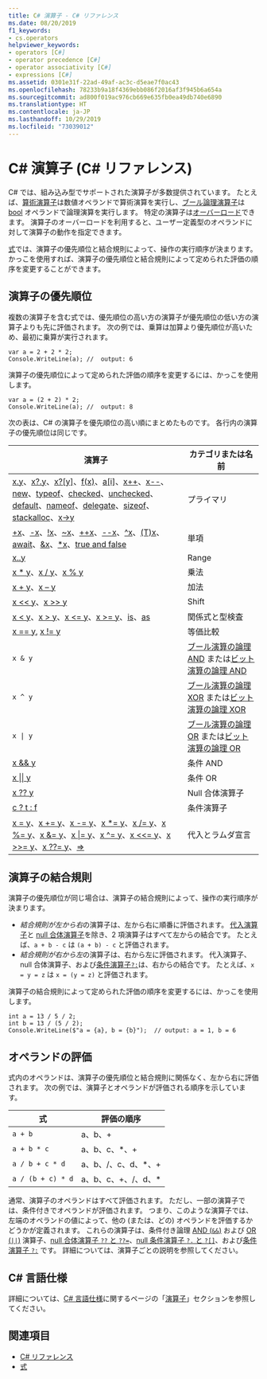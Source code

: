 ```yaml
---
title: C# 演算子 - C# リファレンス
ms.date: 08/20/2019
f1_keywords:
- cs.operators
helpviewer_keywords:
- operators [C#]
- operator precedence [C#]
- operator associativity [C#]
- expressions [C#]
ms.assetid: 0301e31f-22ad-49af-ac3c-d5eae7f0ac43
ms.openlocfilehash: 78233b9a18f4369ebb086f2016af3f945b6a654a
ms.sourcegitcommit: ad800f019ac976cb669e635fb0ea49db740e6890
ms.translationtype: HT
ms.contentlocale: ja-JP
ms.lasthandoff: 10/29/2019
ms.locfileid: "73039012"
---
```

# <a name="c-operators-c-reference"></a>C# 演算子 (C# リファレンス)

C# では、組み込み型でサポートされた演算子が多数提供されています。 たとえば、[算術演算子](arithmetic-operators.md)は数値オペランドで算術演算を実行し、[ブール論理演算子](boolean-logical-operators.md)は [bool](../keywords/bool.md) オペランドで論理演算を実行します。 特定の演算子は[オーバーロード](operator-overloading.md)できます。 演算子のオーバーロードを利用すると、ユーザー定義型のオペランドに対して演算子の動作を指定できます。

[式](../../programming-guide/statements-expressions-operators/expressions.md)では、演算子の優先順位と結合規則によって、操作の実行順序が決まります。 かっこを使用すれば、演算子の優先順位と結合規則によって定められた評価の順序を変更することができます。

## <a name="operator-precedence"></a>演算子の優先順位

複数の演算子を含む式では、優先順位の高い方の演算子が優先順位の低い方の演算子よりも先に評価されます。 次の例では、乗算は加算より優先順位が高いため、最初に乗算が実行されます。

```csharp-interactive
var a = 2 + 2 * 2;
Console.WriteLine(a); //  output: 6
```

演算子の優先順位によって定められた評価の順序を変更するには、かっこを使用します。

```csharp-interactive
var a = (2 + 2) * 2;
Console.WriteLine(a); //  output: 8
```

次の表は、C# の演算子を優先順位の高い順にまとめたものです。 各行内の演算子の優先順位は同じです。

| 演算子 | カテゴリまたは名前 |
| --------- | ---------------- |
| [x.y](member-access-operators.md#member-access-operator-)、[x?.y](member-access-operators.md#null-conditional-operators--and-)、[x?[y]](member-access-operators.md#null-conditional-operators--and-)、[f(x)](member-access-operators.md#invocation-operator-)、[a&#91;i&#93;](member-access-operators.md#indexer-operator-)、[x++](arithmetic-operators.md#increment-operator-)、[x--](arithmetic-operators.md#decrement-operator---)、[new](new-operator.md)、[typeof](type-testing-and-cast.md#typeof-operator)、[checked](../keywords/checked.md)、[unchecked](../keywords/unchecked.md)、[default](default.md)、[nameof](nameof.md)、[delegate](delegate-operator.md)、[sizeof](sizeof.md)、[stackalloc](stackalloc.md)、[x->y](pointer-related-operators.md#pointer-member-access-operator--) | プライマリ |
| [+x](arithmetic-operators.md#unary-plus-and-minus-operators)、[-x](arithmetic-operators.md#unary-plus-and-minus-operators)、[\!x](boolean-logical-operators.md#logical-negation-operator-)、[~x](bitwise-and-shift-operators.md#bitwise-complement-operator-)、[++x](arithmetic-operators.md#increment-operator-)、[--x](arithmetic-operators.md#decrement-operator---)、[^x](member-access-operators.md#index-from-end-operator-)、[(T)x](type-testing-and-cast.md#cast-operator-)、[await](await.md)、[&x](pointer-related-operators.md#address-of-operator-)、[*x](pointer-related-operators.md#pointer-indirection-operator-)、[true and false](true-false-operators.md) | 単項 |
| [x..y](member-access-operators.md#range-operator-) | Range |
| [x * y](arithmetic-operators.md#multiplication-operator-)、[x / y](arithmetic-operators.md#division-operator-)、[x % y](arithmetic-operators.md#remainder-operator-) | 乗法|
| [x + y](arithmetic-operators.md#addition-operator-)、[x – y](arithmetic-operators.md#subtraction-operator--) | 加法 |
| [x \<\<  y](bitwise-and-shift-operators.md#left-shift-operator-)、[x >> y](bitwise-and-shift-operators.md#right-shift-operator-) | Shift |
| [x \< y](comparison-operators.md#less-than-operator-)、[x > y](comparison-operators.md#greater-than-operator-)、[x \<= y](comparison-operators.md#less-than-or-equal-operator-)、[x >= y](comparison-operators.md#greater-than-or-equal-operator-)、[is](type-testing-and-cast.md#is-operator)、[as](type-testing-and-cast.md#as-operator) | 関係式と型検査 |
| [x == y](equality-operators.md#equality-operator-), [x != y](equality-operators.md#inequality-operator-) | 等価比較 |
| `x & y` | [ブール演算の論理 AND](boolean-logical-operators.md#logical-and-operator-) または[ビット演算の論理 AND](bitwise-and-shift-operators.md#logical-and-operator-) |
| `x ^ y` | [ブール演算の論理 XOR](boolean-logical-operators.md#logical-exclusive-or-operator-) または[ビット演算の論理 XOR](bitwise-and-shift-operators.md#logical-exclusive-or-operator-) |
| <code>x &#124; y</code> | [ブール演算の論理 OR](boolean-logical-operators.md#logical-or-operator-) または[ビット演算の論理 OR](bitwise-and-shift-operators.md#logical-or-operator-) |
| [x && y](boolean-logical-operators.md#conditional-logical-and-operator-) | 条件 AND |
| [x &#124;&#124; y](boolean-logical-operators.md#conditional-logical-or-operator-) | 条件 OR |
| [x ?? y](null-coalescing-operator.md) | Null 合体演算子 |
| [c ? t : f](conditional-operator.md) | 条件演算子 |
| [x = y](assignment-operator.md)、[x += y](arithmetic-operators.md#compound-assignment)、[x -= y](arithmetic-operators.md#compound-assignment)、[x *= y](arithmetic-operators.md#compound-assignment)、[x /= y](arithmetic-operators.md#compound-assignment)、[x %= y](arithmetic-operators.md#compound-assignment)、[x &= y](boolean-logical-operators.md#compound-assignment)、[x &#124;= y](boolean-logical-operators.md#compound-assignment)、[x ^= y](boolean-logical-operators.md#compound-assignment)、[x <<= y](bitwise-and-shift-operators.md#compound-assignment)、[x >>= y](bitwise-and-shift-operators.md#compound-assignment)、[x ??= y](null-coalescing-operator.md)、[=>](lambda-operator.md) | 代入とラムダ宣言 |

## <a name="operator-associativity"></a>演算子の結合規則

演算子の優先順位が同じ場合は、演算子の結合規則によって、操作の実行順序が決まります。

- *結合規則が左から右*の演算子は、左から右に順番に評価されます。 [代入演算子](assignment-operator.md)と [null 合体演算子](null-coalescing-operator.md)を除き、2 項演算子はすべて左からの結合です。 たとえば、`a + b - c` は `(a + b) - c` と評価されます。
- *結合規則が右から左*の演算子は、右から左に評価されます。 代入演算子、null 合体演算子、および[条件演算子`?:`](conditional-operator.md)は、右からの結合です。 たとえば、`x = y = z` は `x = (y = z)` と評価されます。

演算子の結合規則によって定められた評価の順序を変更するには、かっこを使用します。

```csharp-interactive
int a = 13 / 5 / 2;
int b = 13 / (5 / 2);
Console.WriteLine($"a = {a}, b = {b}");  // output: a = 1, b = 6
```

## <a name="operand-evaluation"></a>オペランドの評価

式内のオペランドは、演算子の優先順位と結合規則に関係なく、左から右に評価されます。 次の例では、演算子とオペランドが評価される順序を示しています。

| 式 | 評価の順序 |
| ---------- | ------------------- |
|`a + b`|a、b、+|
|`a + b * c`|a、b、c、*、+|
|`a / b + c * d`|a、b、/、c、d、*、+|
|`a / (b + c) * d`|a、b、c、+、/、d、*|

通常、演算子のオペランドはすべて評価されます。 ただし、一部の演算子では、条件付きでオペランドが評価されます。 つまり、このような演算子では、左端のオペランドの値によって、他の (または、どの) オペランドを評価するかどうかが定義されます。 これらの演算子は、条件付き論理 [AND (`&&`)](boolean-logical-operators.md#conditional-logical-and-operator-) および [OR (`||`)](boolean-logical-operators.md#conditional-logical-or-operator-) 演算子、[null 合体演算子 `??` と `??=`](null-coalescing-operator.md)、[null 条件演算子 `?.` と `?[]`](member-access-operators.md#null-conditional-operators--and-)、および[条件演算子 `?:`](conditional-operator.md) です。 詳細については、演算子ごとの説明を参照してください。

## <a name="c-language-specification"></a>C# 言語仕様

詳細については、[C# 言語仕様](~/_csharplang/spec/introduction.md)に関するページの「[演算子](~/_csharplang/spec/expressions.md#operators)」セクションを参照してください。

## <a name="see-also"></a>関連項目

- [C# リファレンス](../index.md)
- [式](../../programming-guide/statements-expressions-operators/expressions.md)

